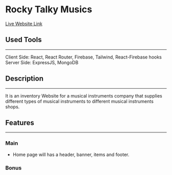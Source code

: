 # Rocky Talky Musics

[Live Website Link](https://www.example.com)

## Used Tools

---

Client Side: React, React Router, Firebase, Tailwind, React-Firebase hooks
Server Side: ExpressJS, MongoDB

## Description

---

It is an inventory Website for a musical instruments company that supplies different types of musical instruments to different musical instruments shops.

## Features

---

### Main

- Home page will has a header, banner, items and footer.

### Bonus
